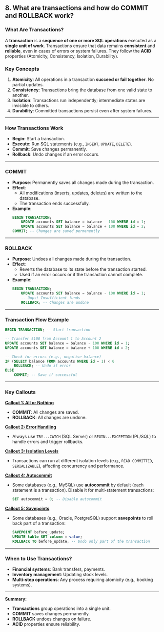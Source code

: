 ## 8. What are **transactions** and how do **COMMIT** and **ROLLBACK** work?

### **What Are Transactions?**
A **transaction** is a **sequence of one or more SQL operations** executed as a **single unit of work**. Transactions ensure that data remains **consistent** and **reliable**, even in cases of errors or system failures. They follow the **ACID** properties (Atomicity, Consistency, Isolation, Durability).

### **Key Concepts**
1. **Atomicity**: All operations in a transaction **succeed or fail together**. No partial updates.
2. **Consistency**: Transactions bring the database from one valid state to another.
3. **Isolation**: Transactions run independently; intermediate states are invisible to others.
4. **Durability**: Committed transactions persist even after system failures.

---

### **How Transactions Work**
- **Begin**: Start a transaction.
- **Execute**: Run SQL statements (e.g., `INSERT`, `UPDATE`, `DELETE`).
- **Commit**: Save changes permanently.
- **Rollback**: Undo changes if an error occurs.

---

### **COMMIT**
- **Purpose**: Permanently saves all changes made during the transaction.
- **Effect**:
  - All modifications (inserts, updates, deletes) are written to the database.
  - The transaction ends successfully.
- **Example**:
  ```sql
  BEGIN TRANSACTION;
      UPDATE accounts SET balance = balance - 100 WHERE id = 1;
      UPDATE accounts SET balance = balance + 100 WHERE id = 2;
  COMMIT; -- Changes are saved permanently
  ```

---

### **ROLLBACK**
- **Purpose**: Undoes all changes made during the transaction.
- **Effect**:
  - Reverts the database to its state before the transaction started.
  - Used if an error occurs or if the transaction cannot complete.
- **Example**:
  ```sql
  BEGIN TRANSACTION;
      UPDATE accounts SET balance = balance - 100 WHERE id = 1;
      -- Oops! Insufficient funds
      ROLLBACK; -- Changes are undone
  ```

---

### **Transaction Flow Example**
```sql
BEGIN TRANSACTION; -- Start transaction

-- Transfer $100 from Account 1 to Account 2
UPDATE accounts SET balance = balance - 100 WHERE id = 1;
UPDATE accounts SET balance = balance + 100 WHERE id = 2;

-- Check for errors (e.g., negative balance)
IF (SELECT balance FROM accounts WHERE id = 1) < 0
    ROLLBACK; -- Undo if error
ELSE
    COMMIT; -- Save if successful
```

---

### **Key Callouts**

<ins>**Callout 1: All or Nothing**</ins>
- **COMMIT**: All changes are saved.
- **ROLLBACK**: All changes are undone.

<ins>**Callout 2: Error Handling**</ins>
- Always use `TRY...CATCH` (SQL Server) or `BEGIN...EXCEPTION` (PL/SQL) to handle errors and trigger rollbacks.

<ins>**Callout 3: Isolation Levels**</ins>
- Transactions can run at different isolation levels (e.g., `READ COMMITTED`, `SERIALIZABLE`), affecting concurrency and performance.

<ins>**Callout 4: Autocommit**</ins>
- Some databases (e.g., MySQL) use **autocommit** by default (each statement is a transaction). Disable it for multi-statement transactions:
  ```sql
  SET autocommit = 0; -- Disable autocommit
  ```

<ins>**Callout 5: Savepoints**</ins>
- Some databases (e.g., Oracle, PostgreSQL) support **savepoints** to roll back part of a transaction:
  ```sql
  SAVEPOINT before_update;
  UPDATE table SET column = value;
  ROLLBACK TO before_update; -- Undo only part of the transaction
  ```

---
### **When to Use Transactions?**
- **Financial systems**: Bank transfers, payments.
- **Inventory management**: Updating stock levels.
- **Multi-step operations**: Any process requiring atomicity (e.g., booking systems).

---
**Summary:**
- **Transactions** group operations into a single unit.
- **COMMIT** saves changes permanently.
- **ROLLBACK** undoes changes on failure.
- **ACID** properties ensure reliability.
